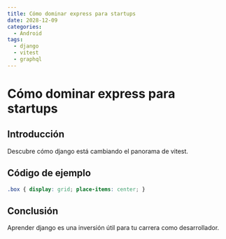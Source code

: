 ```yaml
---
title: Cómo dominar express para startups
date: 2028-12-09
categories:
  - Android
tags:
  - django
  - vitest
  - graphql
---
```


# Cómo dominar express para startups

## Introducción

Descubre cómo django está cambiando el panorama de vitest.

## Código de ejemplo

```css
.box { display: grid; place-items: center; }
```

## Conclusión

Aprender django es una inversión útil para tu carrera como desarrollador.